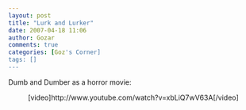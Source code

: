 ```yaml
---
layout: post
title: "Lurk and Lurker"
date: 2007-04-18 11:06
author: Gozar
comments: true
categories: [Goz's Corner]
tags: []
---
```

Dumb and Dumber as a horror movie:
<div align="center">[video]http://www.youtube.com/watch?v=xbLiQ7wV63A[/video]</div>
